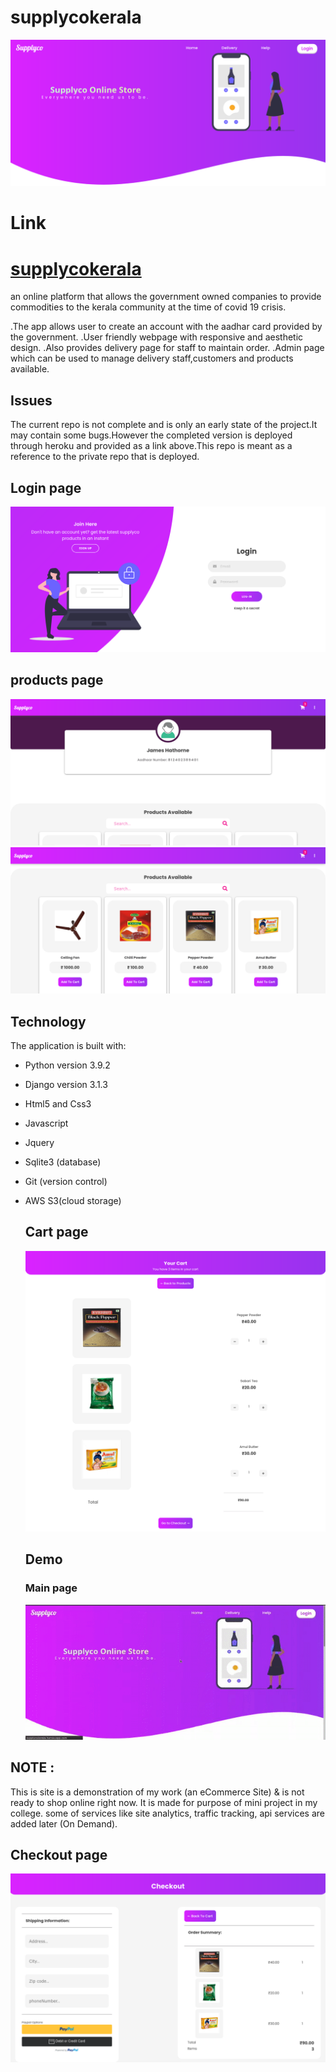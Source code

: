 # supplycokerala
![screenshotmain](screenshotmain.png)

# Link
   # [supplycokerala](http://supplycokerala.herokuapp.com/)



an online platform that allows the government owned companies to provide commodities to the  kerala community at the time of covid 19 crisis.

.The app allows user to create an account with the aadhar card provided by the government.
.User friendly webpage with responsive and aesthetic design.
.Also provides delivery page for staff to maintain order.
.Admin page which can be used to manage delivery staff,customers and products available.


## Issues
  The current repo is not complete and is only an early state of the project.It may contain some bugs.However the completed version is deployed  through heroku and provided as a link above.This repo is meant as a reference to the private repo that is deployed.
  

  ## Login page
  ![screenshot0](screenshot0.png)
  ## products page
  ![screenshot1](screenshotmain2.png)
  ![screenshot1.2](screenshot1.png)


## Technology

The application is built with:

- Python version 3.9.2
- Django version 3.1.3
- Html5 and Css3
- Javascript
- Jquery
- Sqlite3 (database)
- Git (version control)
- AWS S3(cloud storage)
  
  ## Cart page
  ![screenshot2](screenshot2.png)
  
  ## Demo
  
    ### Main page
    ![store-page](gif1.gif)
    
  
## **NOTE :**
This is site is a demonstration of my work (an eCommerce Site) & is not ready to shop online right now.
It is made for purpose of mini project in my college.
some of services like site analytics, traffic tracking, api services are added later (On Demand).


## Checkout page
![screenshot3](screenshot3.png)



